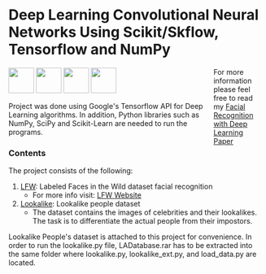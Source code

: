 # Deep Learning Convolutional Neural Networks Using Scikit/Skflow, Tensorflow and NumPy

<div style="display:block; width: 20%; float: right;">
For more information please feel free to read my <a href="http://bekhzod0725.github.io/assets/facial_recognition_paper.pdf">Facial Recognition with Deep Learning Paper</a>
</div>

<img src="https://aptonic.com/blog/wp-content/uploads/2015/08/python-logo.png" width=50px height=50px />
<img src="http://en.data-science-blog.com/wp-content/uploads/sites/4/2015/11/TensorFlow_logo.jpg" width=50px height=50px />
<img src="https://pbs.twimg.com/profile_images/1105548722/scikit-learn-logo_400x400.png" width=50px height=50px />
<img src="http://www.scipy.org/_static/images/numpylogo_med.png" width=50px height=50px />

Project was done using Google's Tensorflow API for Deep Learning algorithms. In addition, Python libraries such as NumPy, SciPy and Scikit-Learn are  needed to run the programs.
 
### Contents
The project consists of the following:

 1. [LFW](https://github.com/bekhzod0725/FaceRecognition/tree/master/LFW): Labeled Faces in the Wild dataset facial recognition
    - For more info visit: [LFW Website](http://vis-www.cs.umass.edu/lfw/)
 2. [Lookalike](https://github.com/bekhzod0725/FaceRecognition/tree/master/Lookalike): Lookalike people dataset
    - The dataset contains the images of celebrities and their lookalikes. The task is to differentiate the actual people from their impostors.
 

Lookalike People's dataset is attached to this project for convenience. In order to run the lookalike.py file, LADatabase.rar has to be extracted into the same folder where lookalike.py, lookalike_ext.py, and load_data.py are located.

